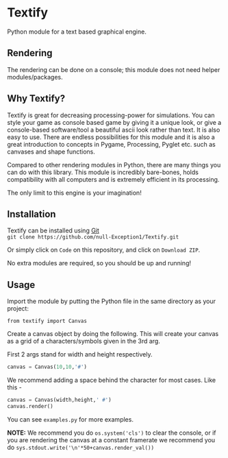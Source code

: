 # Textify
Python module for a text based graphical engine. 

## Rendering
The rendering can be done on a console; this module does not need helper modules/packages.

## Why Textify?

Textify is great for decreasing processing-power for simulations. You can style your game as console based game by giving it a unique look, or give a console-based software/tool a beautiful ascii look rather than text. It is also easy to use. There are endless possibilities for this module and it is also a great introduction to concepts in Pygame, Processing, Pyglet etc. such as canvases and shape functions.

Compared to other rendering modules in Python, there are many things you can do with this library. This module is incredibly bare-bones, holds compatibility with all computers and is extremely efficient in its processing.

The only limit to this engine is your imagination!

## Installation

Textify can be installed using [Git](https://git-scm.com/)  
`git clone https://github.com/null-Exception1/Textify.git`

Or simply click on `Code` on this repository, and click on `Download ZIP`.

No extra modules are required, so you should be up and running!

## Usage

Import the module by putting the Python file in the same directory as your project: 

```from textify import Canvas```

Create a canvas object by doing the following. This will create your canvas as a grid of a characters/symbols given in the 3rd arg.

First 2 args stand for width and height respectively.

```py
canvas = Canvas(10,10,'#')
```

We recommend adding a space behind the character for most cases. Like this - 

```py
canvas = Canvas(width,height,' #')
canvas.render()
```

You can see `examples.py` for more examples.

**NOTE:** We recommend you do `os.system('cls')` to clear the console, or if you are rendering the canvas at a constant framerate we recommend you do `sys.stdout.write('\n'*50+canvas.render_val())`

